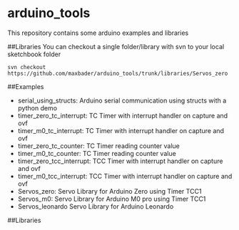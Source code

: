 # arduino_tools 
This repository contains some arduino examples and libraries

##Libraries
You can checkout a single folder/library with svn to your local sketchbook folder
```
svn checkout https://github.com/maxbader/arduino_tools/trunk/libraries/Servos_zero
```


##Examples
- serial_using_structs: Arduino serial communication using structs with a python demo
- timer_zero_tc_interrupt: TC Timer with interrupt handler on capture and ovf
- timer_m0_tc_interrupt: TC Timer with interrupt handler on capture and ovf
- timer_zero_tc_counter:   TC Timer reading counter value
- timer_m0_tc_counter:   TC Timer reading counter value
- timer_zero_tcc_interrupt: TCC Timer with interrupt handler on capture and ovf
- timer_m0_tcc_interrupt: TCC Timer with interrupt handler on capture and ovf
- Servos_zero: Servo Library for Arduino Zero using Timer TCC1
- Servos_m0: Servo Library for Arduino M0 pro using Timer TCC1
- Servos_leonardo Servo Library for Arduino Leonardo

##Libraries

